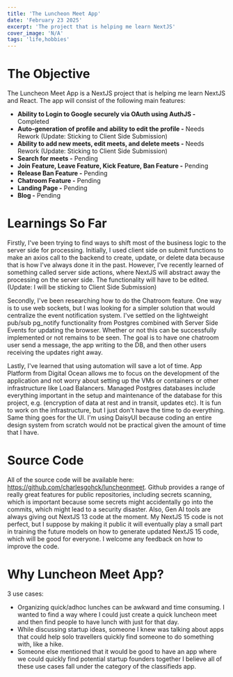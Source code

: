 ```yaml
---
title: 'The Luncheon Meet App'
date: 'February 23 2025'
excerpt: 'The project that is helping me learn NextJS'
cover_image: 'N/A'
tags: 'life,hobbies'
---
```

# The Objective
The Luncheon Meet App is a NextJS project that is helping me learn NextJS and React. The app will consist of the following main features:
- **Ability to Login to Google securely via OAuth using AuthJS -** Completed
- **Auto-generation of profile and ability to edit the profile -** Needs Rework (Update: Sticking to Client Side Submission)
- **Ability to add new meets, edit meets, and delete meets -** Needs Rework (Update: Sticking to Client Side Submission)
- **Search for meets -** Pending
- **Join Feature, Leave Feature, Kick Feature, Ban Feature -** Pending
- **Release Ban Feature -** Pending
- **Chatroom Feature -** Pending
- **Landing Page -** Pending
- **Blog -** Pending

# Learnings So Far
Firstly, I've been trying to find ways to shift most of the business logic to the server side for processing. Initially, I used client side on submit functions to make an axios call to the backend to create, update, or delete data because that is how I've always done it in the past. However, I've recently learned of something called server side actions, where NextJS will abstract away the processing on the server side. The functionality will have to be edited. (Update: I will be sticking to Client Side Submission)

Secondly, I've been researching how to do the Chatroom feature. One way is to use web sockets, but I was looking for a simpler solution that would centralize the event notification system. I've settled on the lightweight pub/sub pg_notify functionality from Postgres combined with Server Side Events for updating the browser. Whether or not this can be successfully implemented or not remains to be seen. The goal is to have one chatroom user send a message, the app writing to the DB, and then other users receiving the updates right away. 

Lastly, I've learned that using automation will save a lot of time. App Platform from Digital Ocean allows me to focus on the development of the application and not worry about setting up the VMs or containers or other infrastructure like Load Balancers. Managed Postgres databases include everything important in the setup and maintenance of the database for this project, e.g. (encryption of data at rest and in transit, updates etc). It is fun to work on the infrastructure, but I just don't have the time to do everything. Same thing goes for the UI. I'm using DaisyUI because coding an entire design system from scratch would not be practical given the amount of time that I have. 

# Source Code
All of the source code will be available here: https://github.com/charlesgohck/luncheonmeet. Github provides a range of really great features for public repositories, including secrets scanning, which is important because some secrets might accidentally go into the commits, which might lead to a security disaster. Also, Gen AI tools are always giving out NextJS 13 code at the moment. My NextJS 15 code is not perfect, but I suppose by making it public it will eventually play a small part in training the future models on how to generate updated NextJS 15 code, which will be good for everyone. I welcome any feedback on how to improve the code.

# Why Luncheon Meet App?
3 use cases:
- Organizing quick/adhoc lunches can be awkward and time consuming. I wanted to find a way where I could just create a quick luncheon meet and then find people to have lunch with just for that day.
- While discussing startup ideas, someone I knew was talking about apps that could help solo travellers quickly find someone to do something with, like a hike. 
- Someone else mentioned that it would be good to have an app where we could quickly find potential startup founders together
I believe all of these use cases fall under the category of the classifieds app. 